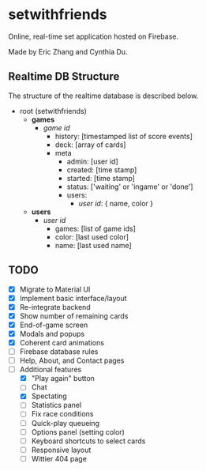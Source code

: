 # setwithfriends

Online, real-time set application hosted on Firebase.

Made by Eric Zhang and Cynthia Du.

## Realtime DB Structure

The structure of the realtime database is described below.

- root (setwithfriends)
  - **games**
    - _game id_
      - history: [timestamped list of score events]
      - deck: [array of cards]
      - meta
        - admin: [user id]
        - created: [time stamp]
        - started: [time stamp]
        - status: ['waiting' or 'ingame' or 'done']
        - users:
          - _user id_: { name, color }
  - **users**
    - _user id_
      - games: [list of game ids]
      - color: [last used color]
      - name: [last used name]

## TODO

- [x] Migrate to Material UI
- [x] Implement basic interface/layout
- [x] Re-integrate backend
- [x] Show number of remaining cards
- [x] End-of-game screen
- [x] Modals and popups
- [x] Coherent card animations
- [ ] Firebase database rules
- [ ] Help, About, and Contact pages
- [ ] Additional features
  - [x] "Play again" button
  - [ ] Chat
  - [x] Spectating
  - [ ] Statistics panel
  - [ ] Fix race conditions
  - [ ] Quick-play queueing
  - [ ] Options panel (setting color)
  - [ ] Keyboard shortcuts to select cards
  - [ ] Responsive layout
  - [ ] Wittier 404 page
